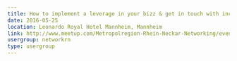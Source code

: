 ```yaml
---
title: How to implement a leverage in your bizz & get in touch with incredible results
date: 2016-05-25
location: Leonardo Royal Hotel Mannheim, Mannheim
link: http://www.meetup.com/Metropolregion-Rhein-Neckar-Networking/events/231012280/
usergroup: networkrn
type: usergroup
---
```

